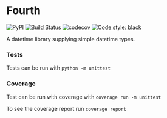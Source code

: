# Fourth

[![PyPI](https://img.shields.io/pypi/v/fourth.svg)](https://pypi.org/project/fourth/)
[![Build Status](https://travis-ci.com/LincolnPuzey/Fourth.svg?branch=master)](https://travis-ci.com/LincolnPuzey/Fourth)
[![codecov](https://codecov.io/gh/LincolnPuzey/Fourth/branch/master/graph/badge.svg)](https://codecov.io/gh/LincolnPuzey/Fourth)
[![Code style: black](https://img.shields.io/badge/code%20style-black-000000.svg)](https://github.com/psf/black)

A datetime library supplying simple datetime types.

### Tests

Tests can be run with `python -m unittest`

### Coverage

Test can be run with coverage with `coverage run -m unittest`

To see the coverage report run `coverage report`
